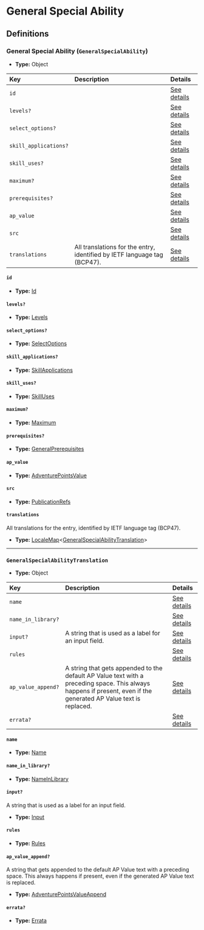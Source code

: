 # General Special Ability

## Definitions

### <a name="GeneralSpecialAbility"></a> General Special Ability (`GeneralSpecialAbility`)

- **Type:** Object

Key | Description | Details
:-- | :-- | :--
`id` |  | <a href="#GeneralSpecialAbility/id">See details</a>
`levels?` |  | <a href="#GeneralSpecialAbility/levels">See details</a>
`select_options?` |  | <a href="#GeneralSpecialAbility/select_options">See details</a>
`skill_applications?` |  | <a href="#GeneralSpecialAbility/skill_applications">See details</a>
`skill_uses?` |  | <a href="#GeneralSpecialAbility/skill_uses">See details</a>
`maximum?` |  | <a href="#GeneralSpecialAbility/maximum">See details</a>
`prerequisites?` |  | <a href="#GeneralSpecialAbility/prerequisites">See details</a>
`ap_value` |  | <a href="#GeneralSpecialAbility/ap_value">See details</a>
`src` |  | <a href="#GeneralSpecialAbility/src">See details</a>
`translations` | All translations for the entry, identified by IETF language tag (BCP47). | <a href="#GeneralSpecialAbility/translations">See details</a>

#### <a name="GeneralSpecialAbility/id"></a> `id`

- **Type:** <a href="#Id">Id</a>

#### <a name="GeneralSpecialAbility/levels"></a> `levels?`

- **Type:** <a href="#Levels">Levels</a>

#### <a name="GeneralSpecialAbility/select_options"></a> `select_options?`

- **Type:** <a href="#SelectOptions">SelectOptions</a>

#### <a name="GeneralSpecialAbility/skill_applications"></a> `skill_applications?`

- **Type:** <a href="#SkillApplications">SkillApplications</a>

#### <a name="GeneralSpecialAbility/skill_uses"></a> `skill_uses?`

- **Type:** <a href="#SkillUses">SkillUses</a>

#### <a name="GeneralSpecialAbility/maximum"></a> `maximum?`

- **Type:** <a href="#Maximum">Maximum</a>

#### <a name="GeneralSpecialAbility/prerequisites"></a> `prerequisites?`

- **Type:** <a href="../_Prerequisite.md#GeneralPrerequisites">GeneralPrerequisites</a>

#### <a name="GeneralSpecialAbility/ap_value"></a> `ap_value`

- **Type:** <a href="#AdventurePointsValue">AdventurePointsValue</a>

#### <a name="GeneralSpecialAbility/src"></a> `src`

- **Type:** <a href="../source/_PublicationRef.md#PublicationRefs">PublicationRefs</a>

#### <a name="GeneralSpecialAbility/translations"></a> `translations`

All translations for the entry, identified by IETF language tag (BCP47).

- **Type:** <a href="../_LocaleMap.md#LocaleMap">LocaleMap</a>&lt;<a href="#GeneralSpecialAbilityTranslation">GeneralSpecialAbilityTranslation</a>&gt;

---

### <a name="GeneralSpecialAbilityTranslation"></a> `GeneralSpecialAbilityTranslation`

- **Type:** Object

Key | Description | Details
:-- | :-- | :--
`name` |  | <a href="#GeneralSpecialAbilityTranslation/name">See details</a>
`name_in_library?` |  | <a href="#GeneralSpecialAbilityTranslation/name_in_library">See details</a>
`input?` | A string that is used as a label for an input field. | <a href="#GeneralSpecialAbilityTranslation/input">See details</a>
`rules` |  | <a href="#GeneralSpecialAbilityTranslation/rules">See details</a>
`ap_value_append?` | A string that gets appended to the default AP Value text with a preceding space. This always happens if present, even if the generated AP Value text is replaced. | <a href="#GeneralSpecialAbilityTranslation/ap_value_append">See details</a>
`errata?` |  | <a href="#GeneralSpecialAbilityTranslation/errata">See details</a>

#### <a name="GeneralSpecialAbilityTranslation/name"></a> `name`

- **Type:** <a href="#Name">Name</a>

#### <a name="GeneralSpecialAbilityTranslation/name_in_library"></a> `name_in_library?`

- **Type:** <a href="#NameInLibrary">NameInLibrary</a>

#### <a name="GeneralSpecialAbilityTranslation/input"></a> `input?`

A string that is used as a label for an input field.

- **Type:** <a href="#Input">Input</a>

#### <a name="GeneralSpecialAbilityTranslation/rules"></a> `rules`

- **Type:** <a href="#Rules">Rules</a>

#### <a name="GeneralSpecialAbilityTranslation/ap_value_append"></a> `ap_value_append?`

A string that gets appended to the default AP Value text with a preceding
space. This always happens if present, even if the generated AP Value text
is replaced.

- **Type:** <a href="#AdventurePointsValueAppend">AdventurePointsValueAppend</a>

#### <a name="GeneralSpecialAbilityTranslation/errata"></a> `errata?`

- **Type:** <a href="../source/_Erratum.md#Errata">Errata</a>
